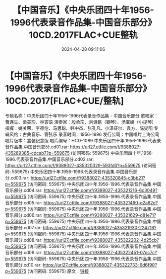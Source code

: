 ﻿---
title: 【中国音乐】《中央乐团四十年1956-1996代表录音作品集-中国音乐部分》10CD.2017FLAC+CUE整轨
date: 2024-04-28 09:11:06
categories: 古典音乐、新世纪、纯音雅乐
tags: 纯音雅乐
---
# 【中国音乐】《中央乐团四十年1956-1996代表录音作品集-中国音乐部分》10CD.2017[FLAC+CUE/整轨]

专辑名称：中央乐团四十年1956-1996代表录音作品集 - 中国音乐部分
歌唱家：曹连生、梁美珍、林寄语
演奏家：殷承宗、刘诗昆（钢琴）、汤宝娣（小提琴）
指挥：姚关荣、李德伦、马思聪、韩中杰、张孔凡、小泽征尔、袁方、陈燮阳
专辑风格：古典音乐、管弦乐
录音时间：1956-1996
发行公司：中国唱片上海公司
唱片版本：盒装纪念版
唱片编号：HCD-1089
中央乐团四十年.1956-1996.代表录音作品集.中国音乐部分.cd01.rar: https://url27.ctfile.com/f/9388027-435289385-cdcab7?p=559675
(访问密码: 559675)
中央乐团四十年.1956-1996.代表录音作品集.中国音乐部分.cd02.rar: https://url27.ctfile.com/f/9388027-435320329-593fd0?p=559675
(访问密码: 559675)
中央乐团四十年.1956-1996.代表录音作品集.中国音乐部分.cd03.rar: https://url27.ctfile.com/f/9388027-435320845-c3bb21?p=559675
(访问密码: 559675)
中央乐团四十年.1956-1996.代表录音作品集.中国音乐部分.cd04.rar: https://url27.ctfile.com/f/9388027-435321216-6c3049?p=559675
(访问密码: 559675)
中央乐团四十年.1956-1996.代表录音作品集.中国音乐部分.cd05.rar: https://url27.ctfile.com/f/9388027-435321460-e2a82e?p=559675
(访问密码: 559675)
中央乐团四十年.1956-1996.代表录音作品集.中国音乐部分.cd06.rar: https://url27.ctfile.com/f/9388027-435321629-d81e71?p=559675
(访问密码: 559675)
中央乐团四十年.1956-1996.代表录音作品集.中国音乐部分.cd07.rar: https://url27.ctfile.com/f/9388027-435321930-224716?p=559675
(访问密码: 559675)
中央乐团四十年.1956-1996.代表录音作品集.中国音乐部分.cd08.rar: https://url27.ctfile.com/f/9388027-435322202-4d25cb?p=559675
(访问密码: 559675)
中央乐团四十年.1956-1996.代表录音作品集.中国音乐部分.cd09.rar: https://url27.ctfile.com/f/9388027-435322451-07dc7c?p=559675
(访问密码: 559675)
中央乐团四十年.1956-1996.代表录音作品集.中国音乐部分.cd10.rar: https://url27.ctfile.com/f/9388027-435322733-6d6f90?p=559675
(访问密码: 559675)
原文：[链接](https://blog.sina.com.cn/s/blog_1647c7e76010315dm.html)